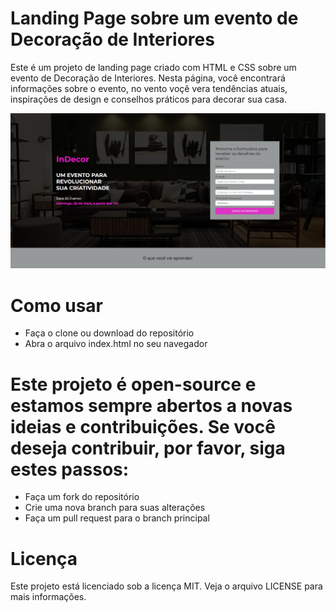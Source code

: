 # Landing Page sobre um evento de Decoração de Interiores

Este é um projeto de landing page criado com HTML e CSS sobre um evento de Decoração de Interiores. Nesta página, você encontrará informações sobre o evento, no vento voçê vera tendências atuais, inspirações de design e conselhos práticos para decorar sua casa.

![InDecor](https://raw.githubusercontent.com/WerbethAraujo/inDecor-landing-page/main/img/home.png)

# Como usar

* Faça o clone ou download do repositório
* Abra o arquivo index.html no seu navegador

# Este projeto é open-source e estamos sempre abertos a novas ideias e contribuições. Se você deseja contribuir, por favor, siga estes passos:

* Faça um fork do repositório
* Crie uma nova branch para suas alterações
* Faça um pull request para o branch principal

# Licença

Este projeto está licenciado sob a licença MIT. Veja o arquivo LICENSE para mais informações.
